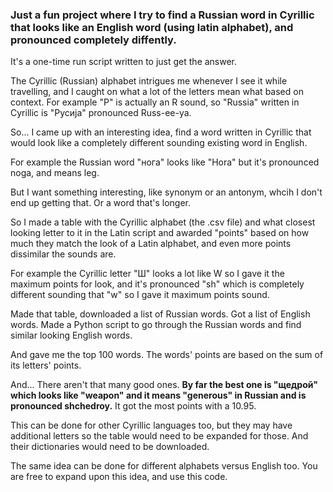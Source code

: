 ### Just a fun project where I try to find a Russian word in Cyrillic that looks like an English word (using latin alphabet), and pronounced completely diffently.

It's a one-time run script written to just get the answer.

The Cyrillic (Russian) alphabet intrigues me whenever I see it while travelling, and I caught on what a lot of the letters mean what based on context. For example "Р" is actually an R sound, so "Russia" written in Cyrillic is "Русија" pronounced Russ-ee-ya.

So... I came up with an interesting idea, find a word written in Cyrillic that would look like a completely different sounding existing word in English.

For example the Russian word "нога" looks like "Hora" but it's pronounced noga, and means leg.

But I want something interesting, like synonym or an antonym, whcih I don't end up getting that. Or a word that's longer.

So I made a table with the Cyrillic alphabet (the .csv file) and what closest looking letter to it in the Latin script and awarded "points" based on how much they match the look of a Latin alphabet, and even more points dissimilar the sounds are.

For example the Cyrillic letter "Ш" looks a lot like W so I gave it the maximum points for look, and it's pronounced "sh" which is completely different sounding that "w" so I gave it maximum points sound.

Made that table, downloaded a list of Russian words. Got a list of English words. Made a Python script to go through the Russian words and find similar looking English words.

And gave me the top 100 words. The words' points are based on the sum of its letters' points.

And... There aren't that many good ones. **By far the best one is "щедрой" which looks like "weapon" and it means "generous" in Russian and is pronounced shchedroy.** It got the most points with a 10.95.

This can be done for other Cyrillic languages too, but they may have additional letters so the table would need to be expanded for those. And their dictionaries would need to be downloaded.

The same idea can be done for different alphabets versus English too. You are free to expand upon this idea, and use this code.
